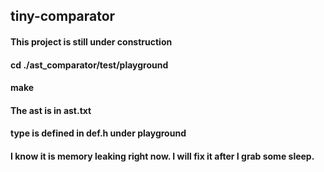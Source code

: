 ## tiny-comparator

#### This project is still under construction

#### cd ./ast\_comparator/test/playground

#### make

#### The ast is in ast.txt

#### type is defined in def.h under playground

#### I know it is memory leaking right now. I will fix it after I grab some sleep.
